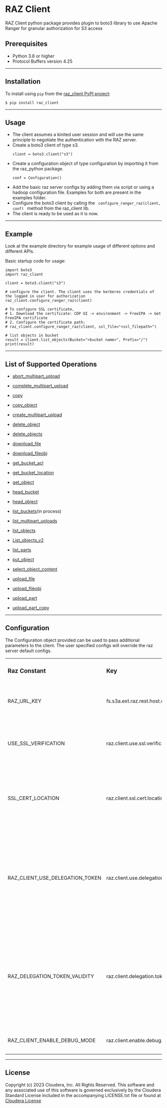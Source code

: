 # RAZ Client 
RAZ Client python package provides plugin to boto3 library to use Apache Ranger for granular authorization for S3 access

## Prerequisites

* Python 3.8 or higher
* Protocol Buffers version 4.25

---
## Installation

To install using `pip` from the
[raz_client PyPI project](https://pypi.org/project/raz_client/):

    $ pip install raz_client

---
## Usage
<ul>
<li>The client assumes a kinited user session and will use the same principle to negotiate the authentication with the RAZ server.</li>
<li>
Create a boto3 client of type s3.

    client = boto3.client("s3")

</li>

<li>
Create a configuration object of type configuration by importing it from the raz_python package.

    conf = Configuration()

</li>
<li>
Add the basic raz server configs by adding them via script or using a hadoop configuration file. Examples for both
are present in the examples folder.
</li>
<li>Configure the boto3 client by calling the <code> configure_ranger_raz(client, conf) </code> method from the raz_client lib. 
</li>
<li>The client is ready to be used as it is now.
</li>
</ul>

---
## Example
Look at the example directory for example usage of different options and different APIs.

Basic startup code for usage:

    import boto3
    import raz_client
    
    client = boto3.client("s3")
    
    # configure the client. The client uses the kerberos credentials of the logged in user for authorization
    raz_client.configure_ranger_raz(client)
    
    # To configure SSL certificate,
    # 1. Download the certificate: CDP UI -> environment -> FreeIPA -> Get FreeIPA certificate
    # 2. Configure the certificate path: 
    # raz_client.configure_ranger_raz(client, ssl_file="<ssl_filepath>")
     
    # list objects in bucket
    result = client.list_objects(Bucket="<bucket name>", Prefix="/")
    print(result)

---
## List of Supported Operations
-   [abort_multipart_upload](https://boto3.amazonaws.com/v1/documentation/api/latest/reference/services/s3/client/abort_multipart_upload.html)

-   [complete_multipart_upload](https://boto3.amazonaws.com/v1/documentation/api/latest/reference/services/s3/client/complete_multipart_upload.html)

-   [copy](https://boto3.amazonaws.com/v1/documentation/api/latest/reference/services/s3/client/copy.html)

-   [copy_object](https://boto3.amazonaws.com/v1/documentation/api/latest/reference/services/s3/client/copy_object.html)

-   [create_multipart_upload](https://boto3.amazonaws.com/v1/documentation/api/latest/reference/services/s3/client/create_multipart_upload.html)

-   [delete_object](https://boto3.amazonaws.com/v1/documentation/api/latest/reference/services/s3/client/delete_object.html)

-   [delete_objects](https://boto3.amazonaws.com/v1/documentation/api/latest/reference/services/s3/client/delete_objects.html)

-   [download_file](https://boto3.amazonaws.com/v1/documentation/api/latest/reference/services/s3/client/download_file.html)

-   [download_fileobj](https://boto3.amazonaws.com/v1/documentation/api/latest/reference/services/s3/client/download_fileobj.html)

-   [get_bucket_acl](https://boto3.amazonaws.com/v1/documentation/api/latest/reference/services/s3/client/get_bucket_acl.html)

-   [get_bucket_location](https://boto3.amazonaws.com/v1/documentation/api/latest/reference/services/s3/client/get_bucket_location.html)

-   [get_object](https://boto3.amazonaws.com/v1/documentation/api/latest/reference/services/s3/client/get_object.html)

-   [head_bucket](https://boto3.amazonaws.com/v1/documentation/api/latest/reference/services/s3/client/head_bucket.html)

-   [head_object](https://boto3.amazonaws.com/v1/documentation/api/latest/reference/services/s3/client/head_object.html)

-   [list_buckets](https://boto3.amazonaws.com/v1/documentation/api/latest/reference/services/s3/client/list_buckets.html)(in process)

-   [list_multipart_uploads](https://boto3.amazonaws.com/v1/documentation/api/latest/reference/services/s3/client/list_multipart_uploads.html)

-   [list_objects](https://boto3.amazonaws.com/v1/documentation/api/latest/reference/services/s3/client/list_objects.html)

-   [List_objects_v2](https://boto3.amazonaws.com/v1/documentation/api/latest/reference/services/s3/client/list_objects_v2.html)

-   [list_parts](https://boto3.amazonaws.com/v1/documentation/api/latest/reference/services/s3/client/list_parts.html)

-   [put_object](https://boto3.amazonaws.com/v1/documentation/api/latest/reference/services/s3/client/put_object.html)

-   [select_object_content](https://boto3.amazonaws.com/v1/documentation/api/latest/reference/services/s3/client/select_object_content.html)

-   [upload_file](https://boto3.amazonaws.com/v1/documentation/api/latest/reference/services/s3/client/upload_file.html)

-   [upload_fileobj](https://boto3.amazonaws.com/v1/documentation/api/latest/reference/services/s3/client/upload_fileobj.html)

-   [upload_part](https://boto3.amazonaws.com/v1/documentation/api/latest/reference/services/s3/client/upload_part.html)

-   [upload_part_copy](https://boto3.amazonaws.com/v1/documentation/api/latest/reference/services/s3/client/upload_part_copy.html)

---

## Configuration
The Configuration object provided can be used to pass additional parameters to the client. The user specified configs
will override the raz server default configs.

<table>
<tr>
<td><h3>Raz Constant</h3></td>
<td><h3>Key</h3></td>
<td><h3>Description</h3></td>
</tr>
<tr>
<td>RAZ_URL_KEY</td>
<td>fs.s3a.ext.raz.rest.host.url</td>
<td>URL for the RAZ server along with port. There is no default value for this and is required
by the user.
Eg: https://raz_node:6082/</td>
</tr>
<tr>
<td>USE_SSL_VERIFICATION</td>
<td>raz.client.use.ssl.verification</td>
<td>Enable ssl verification on the client for talking to raz server 
for additional security. This config expects a True or False value. It is turned off by default.</td>
</tr>
<tr>
<td>SSL_CERT_LOCATION</td>
<td>raz.client.ssl.cert.location</td>
<td>Path to the SSL cert location. If the path is not set but USE_SSL_VERIFICATION
is set to true the client will throw an error. For more info on the SSL Cert kind refer to 
<a href="https://requests.readthedocs.io/en/latest/user/advanced/#ssl-cert-verification">this</a>.
This config expects the absolute path to the file.
</td>
</tr>
<tr>
<td>RAZ_CLIENT_USE_DELEGATION_TOKEN</td>
<td>raz.client.use.delegation.token</td>
<td>Use delegation token for authenticating requests to RAZ Server. This means that on every request there
won't be a kerberos handshake, making the authorization faster. Kerberos' authentication will still be required
at the time of token creation and renewal. This config expects a True or False value.</td>
</tr>
<tr>
<td>RAZ_DELEGATION_TOKEN_VALIDITY</td>
<td>raz.client.delegation.token.validity</td>
<td>Validity of the delegation token, it is by default set to 15 minutes and can be increased or decreased.
The client doesn't renew the delegation token asynchronously instead it renews the token on the request made after 
the expiry time. The value is set in seconds. Eg: To renew delegation token at 10 minutes set it to 10 * 60</td>
</tr>
<tr>
<td>RAZ_CLIENT_ENABLE_DEBUG_MODE</td>
<td>raz.client.enable.debug.mode</td>
<td>Enables the debug mode on the client. 
Set it to True to print all the debug info of the client.</td>
</tr>
</table>

---

## License
Copyright (c) 2023 Cloudera, Inc.  All Rights Reserved.
This software and any associated use of this software is governed exclusively 
by the Cloudera Standard License included in the accompanying LICENSE.txt file or found at
[Cloudera License](https://www.cloudera.com/legal/terms-and-conditions/cloudera-standard-license/cloudera-standard-license-v9-2019-12-12.html)

